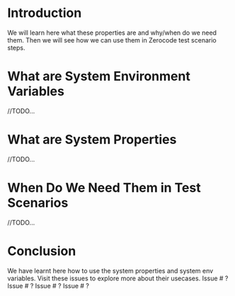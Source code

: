 Introduction
===
We will learn here what these properties are and why/when do we need them. Then we will see how we can use them in Zerocode test scenario steps.

What are System Environment Variables
===
//TODO...

What are System Properties
===
//TODO...


When Do We Need Them in Test Scenarios
===
//TODO...


Conclusion
===
We have learnt here how to use the system properties and system env variables. Visit these issues to explore more about their usecases.
Issue # ?
Issue # ?
Issue # ?
Issue # ?



